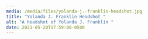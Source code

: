 ```yaml
---
media: /media/files/yolanda-j.-franklin-headshot.jpg
title: "Yolanda J. Franklin Headshot "
alt: "A headshot of Yolanda J. Franklin "
date: 2021-05-20T17:59:00-0500
---
```

